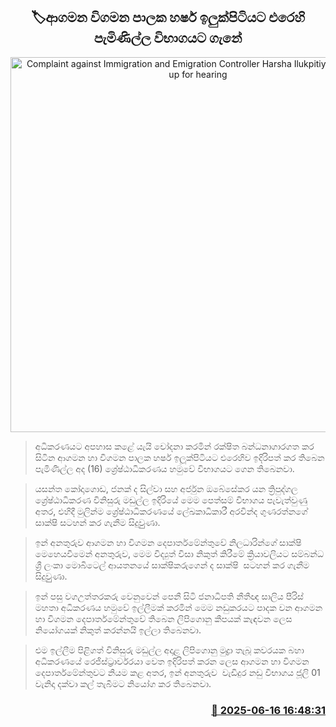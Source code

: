 <p align='center'><b><h2 align='center' title='Complaint against Immigration and Emigration Controller Harsha Ilukpitiya to be taken up for hearing'>🏷ආගමන විගමන පාලක හර්ෂ ඉලුක්පිටියට එරෙහි පැමිණිල්ල විභාගයට ගැනේ</h2></b></p>
<p align='center'><img src='https://helakuru.sgp1.cdn.digitaloceanspaces.com/esana/images/lib/court-2[1].jpg' width='600' alt='Complaint against Immigration and Emigration Controller Harsha Ilukpitiya to be taken up for hearing'></p>

> අධිකරණයට අපහාස කළේ යැයි චෝදනා කරමින් රක්ෂිත බන්ධනාගාරගත කර සිටින ආගමන හා විගමන පාලක හර්ෂ ඉලූක්පිටියට එරෙහිව ඉදිරිපත් කර තිබෙන පැමිණිල්ල අද (16) ශ්‍රේෂ්ඨාධිකරණය හමුවේ විභාගයට ගෙන තිබෙනවා.

> යසන්ත කෝදාගොඩ, ජනක් ද සිල්වා සහ අර්ජුන ඔබේසේකර යන ත්‍රිපුද්ගල ශ්‍රේෂ්ඨාධිකරණ විනිසුරු මඩුල්ල ඉදිරියේ මෙම පෙත්සම් විභාගය පැවැත්වුණු අතර, එහිදී මුලින්ම ශ්‍රේෂ්ඨාධිකරණයේ ලේඛකාධිකාරී අරවින්ද ගුණරත්නගේ සාක්ෂි සටහන් කර ගැනීම සිදුවුුුණා.

> ඉන් අනතුරුව ආගමන හා විගමන දෙපාර්තමේන්තුවේ නිලධාරින්ගේ සාක්ෂි මෙහෙයවීමෙන් අනතුරුව, මෙම විද්‍යුත් විසා නිකුත් කිරීමේ ක්‍රියාවලියට සම්බන්ධ ශ්‍රී ලංකා මොබිටෙල් ආයතනයේ සාක්ෂිකරුගෙන් ද සාක්ෂි  සටහන් කර ගැනීම සිදුවුුුණා.

> ඉන් පසු වගඋත්තරකරු වෙනුවෙන් පෙනී සිටි ජනාධිපති නීතීඥ සාලිය පීරිස් මහතා අධිකරණය හමුවේ ඉල්ලීමක් කරමින් මෙම නඩුකරයට පාදක වන ආගමන හා විගමන දෙපාර්තමේන්තුවේ තිබෙන ලිපිගොනු කීපයක් කැඳවන ලෙස නියෝගයක් නිකුත් කරන්නයි ඉල්ලා තිබෙනවා.

> එම ඉල්ලීම පිළිගත් විනිසුරු මඩුල්ල අදාළ ලිපිගොනු මුද්‍රා තැබූ කවරයක බහා අධිකරණයේ රෙජිස්ට්‍රාර්වරයා වෙත ඉදිරිපත් කරන ලෙස ආගමන හා විගමන දෙපාර්තමේන්තුවට නියම කළ අතර, ඉන් අනතුරුව  වැඩිදුර නඩු විභාගය ජූලි 01 වැනිදා දක්වා කල් තැබීමට නියෝග කර තිබෙනවා.



<h3 align='right'><a href='https://www.helakuru.lk/esana/p/111057/'>📅 2025-06-16 16:48:31</a></h3>
